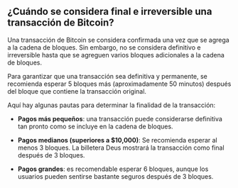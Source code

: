 ## ¿Cuándo se considera final e irreversible una transacción de Bitcoin?

Una transacción de Bitcoin se considera confirmada una vez que se agrega a la cadena de bloques. Sin embargo, no se considera definitivo e irreversible hasta que se agreguen varios bloques adicionales a la cadena de bloques.

Para garantizar que una transacción sea definitiva y permanente, se recomienda esperar 5 bloques más (aproximadamente 50 minutos) después del bloque que contiene la transacción original.

Aquí hay algunas pautas para determinar la finalidad de la transacción:

- **Pagos más pequeños**: una transacción puede considerarse definitiva tan pronto como se incluye en la cadena de bloques.

- **Pagos medianos (superiores a $10,000)**: Se recomienda esperar al menos 3 bloques. La billetera Deus mostrará la transacción como final después de 3 bloques.

- **Pagos grandes**: es recomendable esperar 6 bloques, aunque los usuarios pueden sentirse bastante seguros después de 3 bloques.
